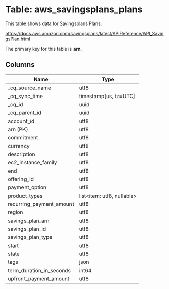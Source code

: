 # Table: aws_savingsplans_plans

This table shows data for Savingsplans Plans.

https://docs.aws.amazon.com/savingsplans/latest/APIReference/API_SavingsPlan.html

The primary key for this table is **arn**.

## Columns

| Name          | Type          |
| ------------- | ------------- |
|_cq_source_name|utf8|
|_cq_sync_time|timestamp[us, tz=UTC]|
|_cq_id|uuid|
|_cq_parent_id|uuid|
|account_id|utf8|
|arn (PK)|utf8|
|commitment|utf8|
|currency|utf8|
|description|utf8|
|ec2_instance_family|utf8|
|end|utf8|
|offering_id|utf8|
|payment_option|utf8|
|product_types|list<item: utf8, nullable>|
|recurring_payment_amount|utf8|
|region|utf8|
|savings_plan_arn|utf8|
|savings_plan_id|utf8|
|savings_plan_type|utf8|
|start|utf8|
|state|utf8|
|tags|json|
|term_duration_in_seconds|int64|
|upfront_payment_amount|utf8|